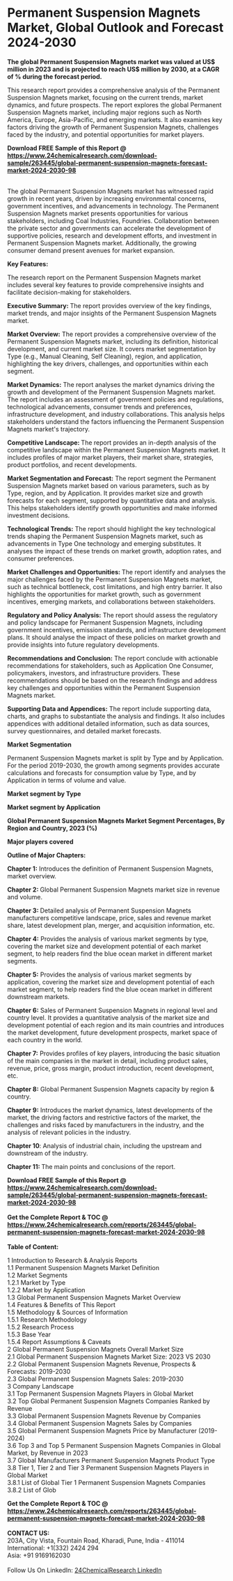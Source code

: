 <h1>Permanent Suspension Magnets Market, Global Outlook and Forecast 2024-2030</h1><p><strong>The global Permanent Suspension Magnets market was valued at US$ million in 2023 and is projected to reach US$ million by 2030, at a CAGR of % during the forecast period.</strong></p><p>
</p><p>This research report provides a comprehensive analysis of the Permanent Suspension Magnets market, focusing on the current trends, market dynamics, and future prospects. The report explores the global Permanent Suspension Magnets market, including major regions such as North America, Europe, Asia-Pacific, and emerging markets. It also examines key factors driving the growth of Permanent Suspension Magnets, challenges faced by the industry, and potential opportunities for market players.</p><div><b>Download FREE Sample of this Report @ 
            <a href="https://www.24chemicalresearch.com/download-sample/263445/global-permanent-suspension-magnets-forecast-market-2024-2030-98">
            https://www.24chemicalresearch.com/download-sample/263445/global-permanent-suspension-magnets-forecast-market-2024-2030-98</a></b></div><br><p>
The global Permanent Suspension Magnets market has witnessed rapid growth in recent years, driven by increasing environmental concerns, government incentives, and advancements in technology. The Permanent Suspension Magnets market presents opportunities for various stakeholders, including Coal Industries, Foundries. Collaboration between the private sector and governments can accelerate the development of supportive policies, research and development efforts, and investment in Permanent Suspension Magnets market. Additionally, the growing consumer demand present avenues for market expansion.</p><p>
</p><p>
<strong>Key Features:</strong></p><p>
The research report on the Permanent Suspension Magnets market includes several key features to provide comprehensive insights and facilitate decision-making for stakeholders.</p><p>
<strong>Executive Summary: </strong>The report provides overview of the key findings, market trends, and major insights of the Permanent Suspension Magnets market.</p><p>
<strong>Market Overview:</strong> The report provides a comprehensive overview of the Permanent Suspension Magnets market, including its definition, historical development, and current market size. It covers market segmentation by Type (e.g., Manual Cleaning, Self Cleaning), region, and application, highlighting the key drivers, challenges, and opportunities within each segment.</p><p>
<strong>Market Dynamics:</strong> The report analyses the market dynamics driving the growth and development of the Permanent Suspension Magnets market. The report includes an assessment of government policies and regulations, technological advancements, consumer trends and preferences, infrastructure development, and industry collaborations. This analysis helps stakeholders understand the factors influencing the Permanent Suspension Magnets market's trajectory.</p><p>
<strong>Competitive Landscape: </strong>The report provides an in-depth analysis of the competitive landscape within the Permanent Suspension Magnets market. It includes profiles of major market players, their market share, strategies, product portfolios, and recent developments.</p><p>
<strong>Market Segmentation and Forecast:</strong> The report segment the Permanent Suspension Magnets market based on various parameters, such as by Type, region, and by Application. It provides market size and growth forecasts for each segment, supported by quantitative data and analysis. This helps stakeholders identify growth opportunities and make informed investment decisions.</p><p>
<strong>Technological Trends:</strong> The report should highlight the key technological trends shaping the Permanent Suspension Magnets market, such as advancements in Type One technology and emerging substitutes. It analyses the impact of these trends on market growth, adoption rates, and consumer preferences.</p><p>
<strong>Market Challenges and Opportunities: </strong>The report identify and analyses the major challenges faced by the Permanent Suspension Magnets market, such as technical bottleneck, cost limitations, and high entry barrier. It also highlights the opportunities for market growth, such as government incentives, emerging markets, and collaborations between stakeholders.</p><p>
<strong>Regulatory and Policy Analysis:</strong> The report should assess the regulatory and policy landscape for Permanent Suspension Magnets, including government incentives, emission standards, and infrastructure development plans. It should analyse the impact of these policies on market growth and provide insights into future regulatory developments.</p><p>
<strong>Recommendations and Conclusion:</strong> The report conclude with actionable recommendations for stakeholders, such as Application One Consumer, policymakers, investors, and infrastructure providers. These recommendations should be based on the research findings and address key challenges and opportunities within the Permanent Suspension Magnets market.</p><p>
<strong>Supporting Data and Appendices:</strong> The report include supporting data, charts, and graphs to substantiate the analysis and findings. It also includes appendices with additional detailed information, such as data sources, survey questionnaires, and detailed market forecasts.</p><p>
<strong>Market Segmentation</strong></p><p>
Permanent Suspension Magnets market is split by Type and by Application. For the period 2019-2030, the growth among segments provides accurate calculations and forecasts for consumption value by Type, and by Application in terms of volume and value.</p><p>
<strong>Market segment by Type</strong></p><p>
</p><p>
<strong>Market segment by Application</strong></p><p>
</p><p>
</p><p><strong>Global Permanent Suspension Magnets Market Segment Percentages, By Region and Country, 2023 (%)</strong></p><p>
</p><p>
</p><p><strong>Major players covered</strong></p><p>
</p><p>
</p><p><strong>Outline of Major Chapters:</strong></p><p>
<strong>Chapter 1:</strong> Introduces the definition of Permanent Suspension Magnets, market overview.</p><p>
<strong>Chapter 2: </strong>Global Permanent Suspension Magnets market size in revenue and volume.</p><p>
<strong>Chapter 3: </strong>Detailed analysis of Permanent Suspension Magnets manufacturers competitive landscape, price, sales and revenue market share, latest development plan, merger, and acquisition information, etc.</p><p>
<strong>Chapter 4:</strong> Provides the analysis of various market segments by type, covering the market size and development potential of each market segment, to help readers find the blue ocean market in different market segments.</p><p>
<strong>Chapter 5:</strong> Provides the analysis of various market segments by application, covering the market size and development potential of each market segment, to help readers find the blue ocean market in different downstream markets.</p><p>
<strong>Chapter 6:</strong> Sales of Permanent Suspension Magnets in regional level and country level. It provides a quantitative analysis of the market size and development potential of each region and its main countries and introduces the market development, future development prospects, market space of each country in the world.</p><p>
<strong>Chapter 7:</strong> Provides profiles of key players, introducing the basic situation of the main companies in the market in detail, including product sales, revenue, price, gross margin, product introduction, recent development, etc.</p><p>
<strong>Chapter 8:</strong> Global Permanent Suspension Magnets capacity by region &amp; country.</p><p>
<strong>Chapter 9:</strong> Introduces the market dynamics, latest developments of the market, the driving factors and restrictive factors of the market, the challenges and risks faced by manufacturers in the industry, and the analysis of relevant policies in the industry.</p><p>
<strong>Chapter 10</strong>: Analysis of industrial chain, including the upstream and downstream of the industry.</p><p>
<strong>Chapter 11: </strong>The main points and conclusions of the report.</p><div><b>Download FREE Sample of this Report @ 
            <a href="https://www.24chemicalresearch.com/download-sample/263445/global-permanent-suspension-magnets-forecast-market-2024-2030-98">
            https://www.24chemicalresearch.com/download-sample/263445/global-permanent-suspension-magnets-forecast-market-2024-2030-98</a></b></div><br><div><b>Get the Complete Report & TOC @ 
            <a href="https://www.24chemicalresearch.com/reports/263445/global-permanent-suspension-magnets-forecast-market-2024-2030-98">
            https://www.24chemicalresearch.com/reports/263445/global-permanent-suspension-magnets-forecast-market-2024-2030-98</a></b></div><br>
            <b>Table of Content:</b><p>1 Introduction to Research & Analysis Reports<br />
    1.1 Permanent Suspension Magnets Market Definition<br />
    1.2 Market Segments<br />
        1.2.1 Market by Type<br />
        1.2.2 Market by Application<br />
    1.3 Global Permanent Suspension Magnets Market Overview<br />
    1.4 Features & Benefits of This Report<br />
    1.5 Methodology & Sources of Information<br />
        1.5.1 Research Methodology<br />
        1.5.2 Research Process<br />
        1.5.3 Base Year<br />
        1.5.4 Report Assumptions & Caveats<br />
2 Global Permanent Suspension Magnets Overall Market Size<br />
    2.1 Global Permanent Suspension Magnets Market Size: 2023 VS 2030<br />
    2.2 Global Permanent Suspension Magnets Revenue, Prospects & Forecasts: 2019-2030<br />
    2.3 Global Permanent Suspension Magnets Sales: 2019-2030<br />
3 Company Landscape<br />
    3.1 Top Permanent Suspension Magnets Players in Global Market<br />
    3.2 Top Global Permanent Suspension Magnets Companies Ranked by Revenue<br />
    3.3 Global Permanent Suspension Magnets Revenue by Companies<br />
    3.4 Global Permanent Suspension Magnets Sales by Companies<br />
    3.5 Global Permanent Suspension Magnets Price by Manufacturer (2019-2024)<br />
    3.6 Top 3 and Top 5 Permanent Suspension Magnets Companies in Global Market, by Revenue in 2023<br />
    3.7 Global Manufacturers Permanent Suspension Magnets Product Type<br />
    3.8 Tier 1, Tier 2 and Tier 3 Permanent Suspension Magnets Players in Global Market<br />
        3.8.1 List of Global Tier 1 Permanent Suspension Magnets Companies<br />
        3.8.2 List of Glob</p><div><b>Get the Complete Report & TOC @ 
            <a href="https://www.24chemicalresearch.com/reports/263445/global-permanent-suspension-magnets-forecast-market-2024-2030-98">
            https://www.24chemicalresearch.com/reports/263445/global-permanent-suspension-magnets-forecast-market-2024-2030-98</a></b></div><br><b>CONTACT US:</b><br>
            203A, City Vista, Fountain Road, Kharadi, Pune, India - 411014<br>
            International: +1(332) 2424 294<br>
            Asia: +91 9169162030 <br><br>
            Follow Us On LinkedIn: <a href="https://www.linkedin.com/company/24chemicalresearch/">24ChemicalResearch LinkedIn</a>